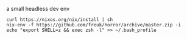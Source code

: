 a small headless dev env

```
curl https://nixos.org/nix/install | sh
nix-env -f https://github.com/freuk/horror/archive/master.zip -i
echo "export SHELL=z && exec zsh -l" >> ~/.bash_profile
```
